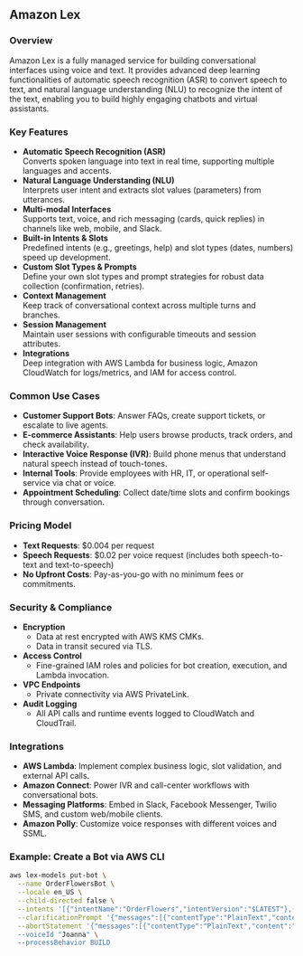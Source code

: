 ## Amazon Lex

### Overview  
Amazon Lex is a fully managed service for building conversational interfaces using voice and text. It provides advanced deep learning functionalities of automatic speech recognition (ASR) to convert speech to text, and natural language understanding (NLU) to recognize the intent of the text, enabling you to build highly engaging chatbots and virtual assistants.

### Key Features  
- **Automatic Speech Recognition (ASR)**  
  Converts spoken language into text in real time, supporting multiple languages and accents.  
- **Natural Language Understanding (NLU)**  
  Interprets user intent and extracts slot values (parameters) from utterances.  
- **Multi-modal Interfaces**  
  Supports text, voice, and rich messaging (cards, quick replies) in channels like web, mobile, and Slack.  
- **Built-in Intents & Slots**  
  Predefined intents (e.g., greetings, help) and slot types (dates, numbers) speed up development.  
- **Custom Slot Types & Prompts**  
  Define your own slot types and prompt strategies for robust data collection (confirmation, retries).  
- **Context Management**  
  Keep track of conversational context across multiple turns and branches.  
- **Session Management**  
  Maintain user sessions with configurable timeouts and session attributes.  
- **Integrations**  
  Deep integration with AWS Lambda for business logic, Amazon CloudWatch for logs/metrics, and IAM for access control.

### Common Use Cases  
- **Customer Support Bots**: Answer FAQs, create support tickets, or escalate to live agents.  
- **E-commerce Assistants**: Help users browse products, track orders, and check availability.  
- **Interactive Voice Response (IVR)**: Build phone menus that understand natural speech instead of touch-tones.  
- **Internal Tools**: Provide employees with HR, IT, or operational self-service via chat or voice.  
- **Appointment Scheduling**: Collect date/time slots and confirm bookings through conversation.

### Pricing Model  
- **Text Requests**: \$0.004 per request  
- **Speech Requests**: \$0.02 per voice request (includes both speech-to-text and text-to-speech)  
- **No Upfront Costs**: Pay-as-you-go with no minimum fees or commitments.

### Security & Compliance  
- **Encryption**  
  - Data at rest encrypted with AWS KMS CMKs.  
  - Data in transit secured via TLS.  
- **Access Control**  
  - Fine-grained IAM roles and policies for bot creation, execution, and Lambda invocation.  
- **VPC Endpoints**  
  - Private connectivity via AWS PrivateLink.  
- **Audit Logging**  
  - All API calls and runtime events logged to CloudWatch and CloudTrail.

### Integrations  
- **AWS Lambda**: Implement complex business logic, slot validation, and external API calls.  
- **Amazon Connect**: Power IVR and call-center workflows with conversational bots.  
- **Messaging Platforms**: Embed in Slack, Facebook Messenger, Twilio SMS, and custom web/mobile clients.  
- **Amazon Polly**: Customize voice responses with different voices and SSML.

### Example: Create a Bot via AWS CLI  
```bash
aws lex-models put-bot \
  --name OrderFlowersBot \
  --locale en_US \
  --child-directed false \
  --intents '[{"intentName":"OrderFlowers","intentVersion":"$LATEST"},{"intentName":"AMAZON.CancelIntent","intentVersion":"$LATEST"}]' \
  --clarificationPrompt '{"messages":[{"contentType":"PlainText","content":"Sorry, can you say that again?"}],"maxAttempts":2}' \
  --abortStatement '{"messages":[{"contentType":"PlainText","content":"I\'m sorry, I\'m having trouble right now."}]}' \
  --voiceId "Joanna" \
  --processBehavior BUILD
